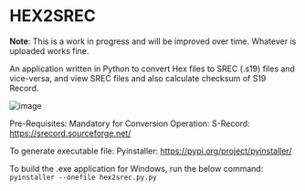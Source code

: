 # HEX2SREC

**Note**: This is a work in progress and will be improved over time. Whatever is uploaded works fine.

An application written in Python to convert Hex files to SREC (.s19) files and vice-versa, and view SREC files and also calculate checksum of S19 Record.

![image](https://github.com/user-attachments/assets/a7c2381e-9e83-49b6-8144-fc37e664b3b8)



Pre-Requisites:
Mandatory for Conversion Operation:
S-Record: https://srecord.sourceforge.net/

To generate executable file:
Pyinstaller: https://pypi.org/project/pyinstaller/
 

To build the .exe application for Windows, run the below command:
`pyinstaller --onefile hex2srec.py.py`

